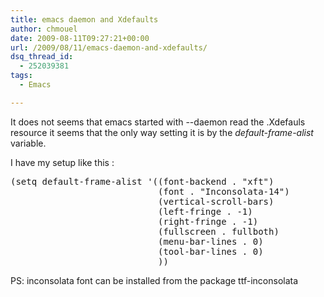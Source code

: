```yaml
---
title: emacs daemon and Xdefaults
author: chmouel
date: 2009-08-11T09:27:21+00:00
url: /2009/08/11/emacs-daemon-and-xdefaults/
dsq_thread_id:
  - 252039381
tags:
  - Emacs

---
```

It does not seems that emacs started with --daemon read the .Xdefauls resource it seems that the only way setting it is by the _default-frame-alist_ variable. 

I have my setup like this :

<pre lang="lisp">(setq default-frame-alist '((font-backend . "xft")
                            (font . "Inconsolata-14")
                            (vertical-scroll-bars)
                            (left-fringe . -1)
                            (right-fringe . -1)
                            (fullscreen . fullboth)
                            (menu-bar-lines . 0)
                            (tool-bar-lines . 0)
                            ))</pre>

PS: inconsolata font can be installed from the package ttf-inconsolata